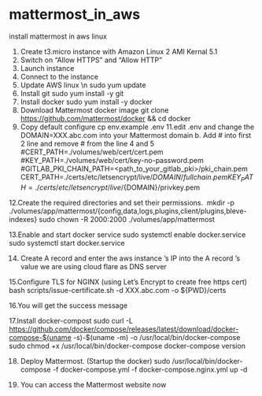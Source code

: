 # mattermost_in_aws
install mattermost in aws linux

1. Create t3.micro instance with  Amazon Linux 2 AMI Kernal 5.1
2. Switch on “Allow HTTPS” and “Allow HTTP”
4. Launch instance
5. Connect to the instance
6. Update AWS linux \n
	sudo yum update
7. Install git 
	sudo yum install -y git
8. Install docker
	sudo yum install -y docker
9. Download Mattermost docker image
	git clone https://github.com/mattermost/docker && cd docker
10. Copy default  configure
	cp env.example .env
11.edit .env and change the DOMAIN=XXX.abc.com  into your Mattermost domain
	b. Add # into first 2 line and remove # from the line 4 and 5 
		#CERT_PATH=./volumes/web/cert/cert.pem
		#KEY_PATH=./volumes/web/cert/key-no-password.pem
		#GITLAB_PKI_CHAIN_PATH=<path_to_your_gitlab_pki>/pki_chain.pem
		CERT_PATH=./certs/etc/letsencrypt/live/${DOMAIN}/fullchain.pem
		KEY_PATH=./certs/etc/letsencrypt/live/${DOMAIN}/privkey.pem



12.Create the required directories and set their permissions. 	mkdir -p ./volumes/app/mattermost/{config,data,logs,plugins,client/plugins,bleve-indexes}
	sudo chown -R 2000:2000 ./volumes/app/mattermost

13.Enable and start docker service 
	sudo systemctl enable docker.service
	sudo systemctl start docker.service

14. Create A record and enter the aws instance ’s  IP into the A record ’s value
	we are using cloud flare as DNS server 

15.Configure TLS for NGINX (using Let’s Encrypt to create free https cert)
	bash scripts/issue-certificate.sh -d XXX.abc.com  -o ${PWD}/certs

16.You will get the success message 

17.Install docker-compost
    sudo curl -L https://github.com/docker/compose/releases/latest/download/docker-compose-$(uname -s)-$(uname -m) -o /usr/local/bin/docker-compose
    sudo chmod +x /usr/local/bin/docker-compose
    docker-compose version	
    
18. Deploy Mattermost. (Startup the docker)
	sudo /usr/local/bin/docker-compose -f docker-compose.yml -f docker-compose.nginx.yml up -d

19. You can access the Mattermost website now
	
